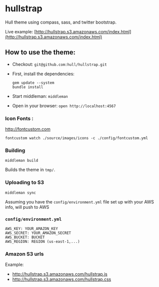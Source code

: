 # hullstrap

Hull theme using compass, sass, and twitter bootstrap.

Live example: [http://hullstrap.s3.amazonaws.com/index.html](http://hullstrap.s3.amazonaws.com/index.html)

## How to use the theme:

* Checkout: ``git@github.com:hull/hullstrap.git``

* First, install the dependencies:

  ```
  gem update --system
  bundle install
  ```

* Start middleman: ``middleman``
* Open in your browser: ``open http://localhost:4567``


### Icon Fonts :

http://fontcustom.com

    fontcustom watch ./source/images/icons -c ./config/fontcustom.yml

### Building

    middleman build

Builds the theme in `tmp/`.

### Uploading to S3

    middleman sync

Assuming you have the `config/environment.yml` file set up with your AWS info,
will push to AWS

### `config/environment.yml`

    AWS_KEY: YOUR_AMAZON_KEY
    AWS_SECRET: YOUR_AMAZON_SECRET
    AWS_BUCKET: BUCKET
    AWS_REGION: REGION (us-east-1,...)

### Amazon S3 urls

Example: 

* http://hullstrap.s3.amazonaws.com/hullstrap.js
* http://hullstrap.s3.amazonaws.com/hullstrap.css

